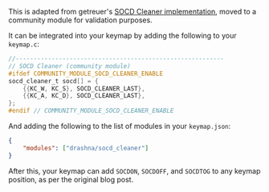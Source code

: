 This is adapted from getreuer's [SOCD Cleaner implementation](https://getreuer.info/posts/keyboards/socd-cleaner/), moved to a community module for validation purposes.

It can be integrated into your keymap by adding the following to your `keymap.c`:

```c
//----------------------------------------------------------
// SOCD Cleaner (community module)
#ifdef COMMUNITY_MODULE_SOCD_CLEANER_ENABLE
socd_cleaner_t socd[] = {
    {{KC_W, KC_S}, SOCD_CLEANER_LAST},
    {{KC_A, KC_D}, SOCD_CLEANER_LAST},
};
#endif // COMMUNITY_MODULE_SOCD_CLEANER_ENABLE
```

And adding the following to the list of modules in your `keymap.json`:

```json
{
    "modules": ["drashna/socd_cleaner"]
}
```

After this, your keymap can add `SOCDON`, `SOCDOFF`, and `SOCDTOG` to any keymap position, as per the original blog post.
